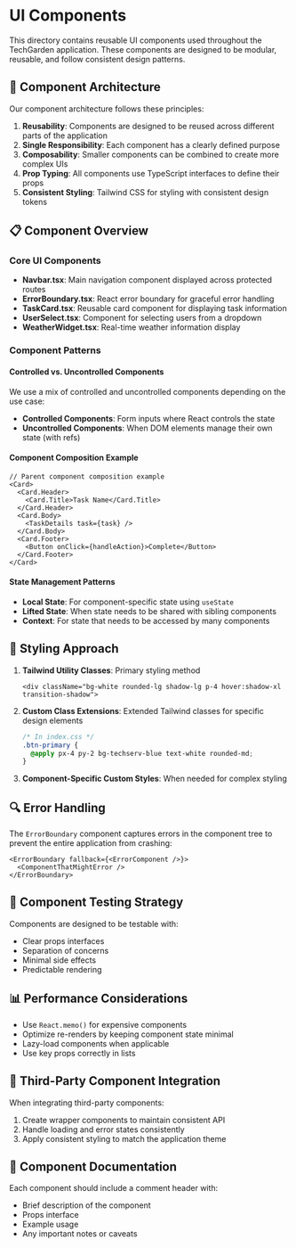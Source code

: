 # UI Components

This directory contains reusable UI components used throughout the TechGarden application. These components are designed to be modular, reusable, and follow consistent design patterns.

## 🧩 Component Architecture

Our component architecture follows these principles:

1. **Reusability**: Components are designed to be reused across different parts of the application
2. **Single Responsibility**: Each component has a clearly defined purpose
3. **Composability**: Smaller components can be combined to create more complex UIs
4. **Prop Typing**: All components use TypeScript interfaces to define their props
5. **Consistent Styling**: Tailwind CSS for styling with consistent design tokens

## 📋 Component Overview

### Core UI Components

- **Navbar.tsx**: Main navigation component displayed across protected routes
- **ErrorBoundary.tsx**: React error boundary for graceful error handling
- **TaskCard.tsx**: Reusable card component for displaying task information
- **UserSelect.tsx**: Component for selecting users from a dropdown
- **WeatherWidget.tsx**: Real-time weather information display

### Component Patterns

#### Controlled vs. Uncontrolled Components

We use a mix of controlled and uncontrolled components depending on the use case:
- **Controlled Components**: Form inputs where React controls the state
- **Uncontrolled Components**: When DOM elements manage their own state (with refs)

#### Component Composition Example

```tsx
// Parent component composition example
<Card>
  <Card.Header>
    <Card.Title>Task Name</Card.Title>
  </Card.Header>
  <Card.Body>
    <TaskDetails task={task} />
  </Card.Body>
  <Card.Footer>
    <Button onClick={handleAction}>Complete</Button>
  </Card.Footer>
</Card>
```

#### State Management Patterns

- **Local State**: For component-specific state using `useState`
- **Lifted State**: When state needs to be shared with sibling components
- **Context**: For state that needs to be accessed by many components

## 🎨 Styling Approach

1. **Tailwind Utility Classes**: Primary styling method
   ```tsx
   <div className="bg-white rounded-lg shadow-lg p-4 hover:shadow-xl transition-shadow">
   ```

2. **Custom Class Extensions**: Extended Tailwind classes for specific design elements
   ```css
   /* In index.css */
   .btn-primary {
     @apply px-4 py-2 bg-techserv-blue text-white rounded-md;
   }
   ```

3. **Component-Specific Custom Styles**: When needed for complex styling

## 🔍 Error Handling

The `ErrorBoundary` component captures errors in the component tree to prevent the entire application from crashing:

```tsx
<ErrorBoundary fallback={<ErrorComponent />}>
  <ComponentThatMightError />
</ErrorBoundary>
```

## 🧪 Component Testing Strategy

Components are designed to be testable with:
- Clear props interfaces
- Separation of concerns
- Minimal side effects
- Predictable rendering

## 📊 Performance Considerations

- Use `React.memo()` for expensive components
- Optimize re-renders by keeping component state minimal
- Lazy-load components when applicable
- Use key props correctly in lists

## 🔌 Third-Party Component Integration

When integrating third-party components:
1. Create wrapper components to maintain consistent API
2. Handle loading and error states consistently
3. Apply consistent styling to match the application theme

## 📑 Component Documentation

Each component should include a comment header with:
- Brief description of the component
- Props interface
- Example usage
- Any important notes or caveats
